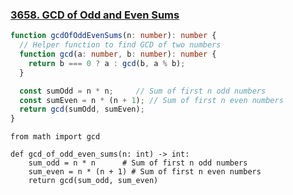 ### [3658. GCD of Odd and Even Sums](https://leetcode.com/problems/gcd-of-odd-and-even-sums/)
```Typescript
function gcdOfOddEvenSums(n: number): number {
  // Helper function to find GCD of two numbers
  function gcd(a: number, b: number): number {
    return b === 0 ? a : gcd(b, a % b);
  }

  const sumOdd = n * n;     // Sum of first n odd numbers
  const sumEven = n * (n + 1); // Sum of first n even numbers
  return gcd(sumOdd, sumEven);
}
```
```Python3
from math import gcd

def gcd_of_odd_even_sums(n: int) -> int:
    sum_odd = n * n      # Sum of first n odd numbers
    sum_even = n * (n + 1) # Sum of first n even numbers
    return gcd(sum_odd, sum_even)
```
